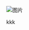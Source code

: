 ![图片]([https://github.com/gangyahaidao/hn-soft-clecture-notes/blob/master/Java%E7%BC%96%E7%A8%8B/%E5%87%BD%E6%95%B0%E8%B0%83%E7%94%A8%E5%8E%9F%E7%90%86/1.png](https://github.com/gangyahaidao/hn-soft-clecture-notes/blob/master/Java编程/函数调用原理/1.png))

kkk